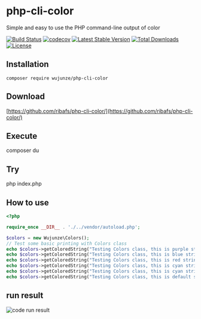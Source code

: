 # php-cli-color
Simple and easy to use the PHP command-line output of color



[![Build Status](https://travis-ci.org/wujunze/php-cli-color.svg?branch=master)](https://travis-ci.org/wujunze/php-cli-color)
[![codecov](https://codecov.io/gh/wujunze/php-cli-color/branch/master/graph/badge.svg)](https://codecov.io/gh/wujunze/php-cli-color)
[![Latest Stable Version](https://poser.pugx.org/wujunze/php-cli-color/v/stable)](https://packagist.org/packages/wujunze/php-cli-color) [![Total Downloads](https://poser.pugx.org/wujunze/php-cli-color/downloads)](https://packagist.org/packages/wujunze/php-cli-color) [![License](https://poser.pugx.org/wujunze/php-cli-color/license)](https://packagist.org/packages/wujunze/php-cli-color)

## Installation

`composer require wujunze/php-cli-color`

## Download
[https://github.com/ribafs/php-cli-color/](https://github.com/ribafs/php-cli-color/)

## Execute

composer du

## Try

php index.php

## How to use
```php
<?php

require_once __DIR__ . './../vendor/autoload.php';

$colors = new Wujunze\Colors();
// Test some basic printing with Colors class
echo $colors->getColoredString("Testing Colors class, this is purple string on yellow background.", "purple", "yellow");
echo $colors->getColoredString("Testing Colors class, this is blue string on light gray background.", "blue", "light_gray");
echo $colors->getColoredString("Testing Colors class, this is red string on black background.", "red", "black");
echo $colors->getColoredString("Testing Colors class, this is cyan string on green background.", "cyan", "green");
echo $colors->getColoredString("Testing Colors class, this is cyan string on default background.", "cyan");
echo $colors->getColoredString("Testing Colors class, this is default string on cyan background.", null, "cyan");
```

## run result

![code run result](https://camo.githubusercontent.com/5509dd50a0f9fb194a6bc2a36153934e3d74e1d9/687474703a2f2f7777342e73696e61696d672e636e2f6c617267652f303036306c6d3754677931666470747672373062646a33306e6c3037327a6c642e6a7067)
